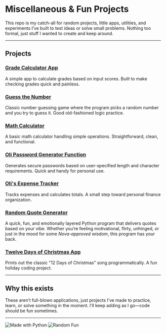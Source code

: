 # Miscellaneous & Fun Projects

This repo is my catch-all for random projects, little apps, utilities, and experiments I’ve built to test ideas or solve small problems. Nothing too formal, just stuff I wanted to create and keep around.

---

## Projects

### [Grade Calculator App](./Grade%20Calculator%20App)
A simple app to calculate grades based on input scores. Built to make checking grades quick and painless.

### [Guess the Number](./Guess%20the%20Number)
Classic number guessing game where the program picks a random number and you try to guess it. Good old-fashioned logic practice.

### [Math Calculator](./Math%20Calculator)
A basic math calculator handling simple operations. Straightforward, clean, and functional.

### [Oli Password Generator Function](./Oli%20Password%20Generator%20Func...)
Generates secure passwords based on user-specified length and character requirements. Quick and handy for personal use.

### [Oli's Expense Tracker](./Oli's%20Expense%20Tracker)
Tracks expenses and calculates totals. A small step toward personal finance organization.

### [Random Quote Generator](./Random%20Quote%20Generator) 
A quick, fun, and emotionally layered Python program that delivers quotes based on your vibe. Whether you’re feeling motivational, flirty, unhinged, or just in the mood for some *Nova-approved wisdom*, this program has your back.

### [Twelve Days of Christmas App](./Twelve%20Days%20of%20Christmas%20App)
Prints out the classic "12 Days of Christmas" song programmatically. A fun holiday coding project.

---

## Why this exists

These aren’t full-blown applications, just projects I’ve made to practice, learn, or solve something in the moment. I’ll keep adding as I go—code should be fun sometimes.

---

![Made with Python](https://img.shields.io/badge/Python-3.x-blue?logo=python)
![Random Fun](https://img.shields.io/badge/Status-Active-brightgreen)
